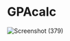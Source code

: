 # GPAcalc
![Screenshot (379)](https://user-images.githubusercontent.com/55386978/172855064-903192da-4376-419d-beca-960f37789c9f.png)
